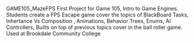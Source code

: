 GAME105_MazeFPS
First Project for Game 105, Intro to Game Engines. Students create a FPS Escape game cover the topics of BlackBoard Tasks, Inhertance Vs Composition , Animations, Behavior Trees, Enums, AI Controllers, Builts on top of previous topics cover in the ball roller game. Used at Brookdale Community College
